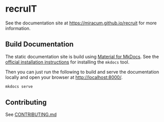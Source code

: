 # recruIT

See the documentation site at <https://miracum.github.io/recruit> for more information.

## Build Documentation

The static documentation site is build using [Material for MkDocs](https://squidfunk.github.io/mkdocs-material/).
See the [official installation instructions](https://squidfunk.github.io/mkdocs-material/getting-started/#installation)
for installing the `mkdocs` tool.

Then you can just run the following to build and serve the documentation locally and open your browser at <http://localhost:8000/>.

```sh
mkdocs serve
```

## Contributing

See [CONTRIBUTING.md](docs/development/contributing.md)
